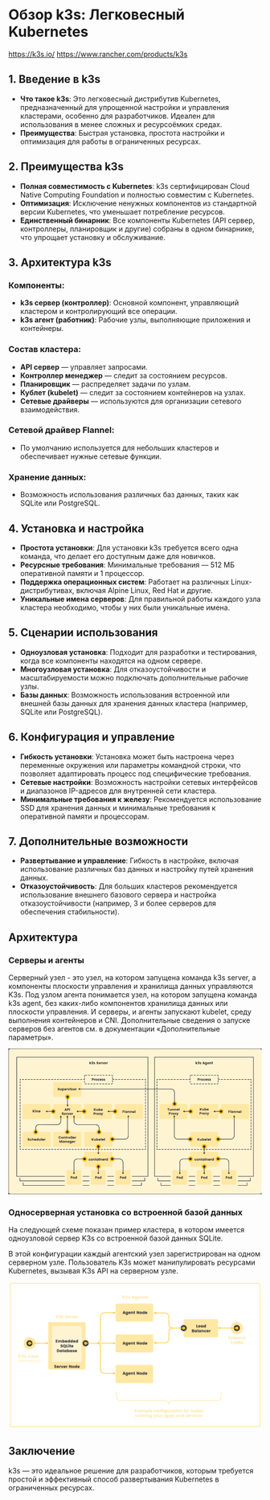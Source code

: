 # Обзор k3s: Легковесный Kubernetes

https://k3s.io/
https://www.rancher.com/products/k3s

## 1. Введение в k3s

- **Что такое k3s**: Это легковесный дистрибутив Kubernetes, предназначенный для упрощенной настройки и управления
  кластерами, особенно для разработчиков. Идеален для использования в менее сложных и ресурсоёмких средах.
- **Преимущества**: Быстрая установка, простота настройки и оптимизация для работы в ограниченных ресурсах.

## 2. Преимущества k3s

- **Полная совместимость с Kubernetes**: k3s сертифицирован Cloud Native Computing Foundation и полностью совместим с
  Kubernetes.
- **Оптимизация**: Исключение ненужных компонентов из стандартной версии Kubernetes, что уменьшает потребление ресурсов.
- **Единственный бинарник**: Все компоненты Kubernetes (API сервер, контроллеры, планировщик и другие) собраны в одном
  бинарнике, что упрощает установку и обслуживание.

## 3. Архитектура k3s

### Компоненты:

- **k3s сервер (контроллер)**: Основной компонент, управляющий кластером и контролирующий все операции.
- **k3s агент (работник)**: Рабочие узлы, выполняющие приложения и контейнеры.

### Состав кластера:

- **API сервер** — управляет запросами.
- **Контроллер менеджер** — следит за состоянием ресурсов.
- **Планировщик** — распределяет задачи по узлам.
- **Кублет (kubelet)** — следит за состоянием контейнеров на узлах.
- **Сетевые драйверы** — используются для организации сетевого взаимодействия.

### Сетевой драйвер Flannel:

- По умолчанию используется для небольших кластеров и обеспечивает нужные сетевые функции.

### Хранение данных:

- Возможность использования различных баз данных, таких как SQLite или PostgreSQL.

## 4. Установка и настройка

- **Простота установки**: Для установки k3s требуется всего одна команда, что делает его доступным даже для новичков.
- **Ресурсные требования**: Минимальные требования — 512 МБ оперативной памяти и 1 процессор.
- **Поддержка операционных систем**: Работает на различных Linux-дистрибутивах, включая Alpine Linux, Red Hat и другие.
- **Уникальные имена серверов**: Для правильной работы каждого узла кластера необходимо, чтобы у них были уникальные
  имена.

## 5. Сценарии использования

- **Одноузловая установка**: Подходит для разработки и тестирования, когда все компоненты находятся на одном сервере.
- **Многоузловая установка**: Для отказоустойчивости и масштабируемости можно подключать дополнительные рабочие узлы.
- **Базы данных**: Возможность использования встроенной или внешней базы данных для хранения данных кластера (например,
  SQLite или PostgreSQL).

## 6. Конфигурация и управление

- **Гибкость установки**: Установка может быть настроена через переменные окружения или параметры командной строки, что
  позволяет адаптировать процесс под специфические требования.
- **Сетевые настройки**: Возможность настройки сетевых интерфейсов и диапазонов IP-адресов для внутренней сети кластера.
- **Минимальные требования к железу**: Рекомендуется использование SSD для хранения данных и минимальные требования к
  оперативной памяти и процессорам.

## 7. Дополнительные возможности

- **Развертывание и управление**: Гибкость в настройке, включая использование различных баз данных и настройку путей
  хранения данных.
- **Отказоустойчивость**: Для больших кластеров рекомендуется использование внешнего базового сервера и настройка
  отказоустойчивости (например, 3 и более серверов для обеспечения стабильности).

## Архитектура

### Серверы и агенты

Серверный узел - это узел, на котором запущена команда k3s server, а компоненты плоскости управления и хранилища данных
управляются K3s.
Под узлом агента понимается узел, на котором запущена команда k3s agent, без каких-либо компонентов хранилища данных или
плоскости управления.
И серверы, и агенты запускают kubelet, среду выполнения контейнеров и CNI. Дополнительные сведения о запуске серверов
без агентов см. в документации «Дополнительные параметры».

![architecture.png](img/architecture.png)

### Односерверная установка со встроенной базой данных

На следующей схеме показан пример кластера, в котором имеется одноузловой сервер K3s со встроенной базой данных SQLite.

В этой конфигурации каждый агентский узел зарегистрирован на одном серверном узле. Пользователь K3s может манипулировать
ресурсами Kubernetes, вызывая K3s API на серверном узле.

![high-availability.png](img/high-availability.png)

## Заключение

k3s — это идеальное решение для разработчиков, которым требуется простой и эффективный способ развертывания Kubernetes в
ограниченных ресурсах.
